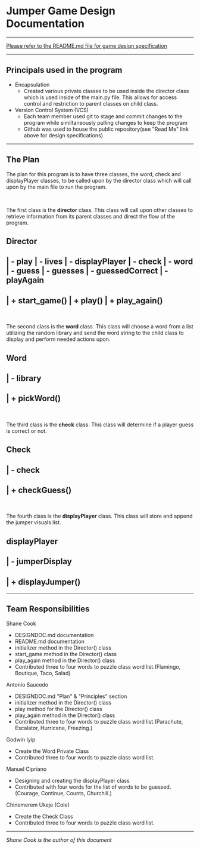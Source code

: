 # Jumper Game Design Documentation
---
[Please refer to the README.md file for game design specification](README.md)

---
## Principals used in the program
* Encapsulation
  * Created various private classes to be used inside the director class which is used inside of the main.py file. This allows for access control and restriction to parent classes on child class.
* Version Control System (VCS)
  * Each team member used git to stage and commit changes to the program while similtaneously pulling changes to keep the program
  * Github was used to house the public repository(see "Read Me" link above for design specifications)
---
## The Plan
The plan for this program is to have three classes, the word, check and displayPlayer classes, to be called upon by the director class which will call upon by the main file to run the program.

<p>&nbsp;</p>
The first class is the <strong>director</strong> class. This class will call upon other classes to retrieve information from its parent classes and direct the flow of the program. 

Director
---------------------------

| - play
| - lives
| - displayPlayer
| - check
| - word
| - guess
| - guesses
| - guessedCorrect
| - playAgain
----------------------------
| + start_game()
| + play()
| + play_again()
----------------------------

<p>&nbsp;</p>
The second class is the <strong>word</strong> class. This class will choose a word from a list utilizing the random library and send the word string to the child class to display and perform needed actions upon.

Word
---------------------------
| - library
----------------------------
| + pickWord()
----------------------------

<p>&nbsp;</p>
The third class is the <strong>check</strong> class. This class will determine if a player guess is correct or not.

Check
---------------------------

| - check
----------------------------
| + checkGuess()
----------------------------

<p>&nbsp;</p>
The fourth class is the <strong>displayPlayer</strong> class. This class will store and append the jumper visuals list.

displayPlayer
---------------------------

| - jumperDisplay
----------------------------
| + displayJumper()
----------------------------

---

## Team Responsibilities

Shane Cook
* DESIGNDOC.md documentation
* README.md documentation
* initializer method in the Director() class
* start_game method in the Director() class
* play_again method in the Director() class
* Contributed three to four words to puzzle class word list.(Flamingo, Boutique, Taco, Salad)

Antonio Saucedo
* DESIGNDOC.md "Plan" & "Principles" section
* initializer method in the Director() class
* play method for the Director() class
* play_again method in the Director() class
* Contributed three to four words to puzzle class word list.(Parachute, Escalator, Hurricane, Freezing.)

Godwin Iyip
* Create the Word Private Class
* Contributed three to four words to puzzle class word list.

Manuel Cipriano
* Designing and creating the displayPlayer class
* Contributed with four words for the list of words to be guessed.(Courage, Continue, Counts, Churchill.)

Chinemerem Ukeje (Cole)
* Create the Check Class
* Contributed three to four words to puzzle class word list.

---
*Shane Cook is the author of this document*